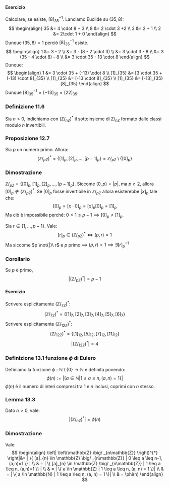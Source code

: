 #### Esercizio
Calcolare, se esiste, $[8]_{35}^{-1}$.
Lanciamo Euclide su $(35, 8)$:
$$
\begin{align}
35 &= 4 \cdot 8 + 3 \\
8 &= 2 \cdot 3 +2 \\
3 &= 2 + 1 \\
2 &= 2\cdot 1 + 0
\end{align}
$$
Dunque $(35, 8) = 1$ perciò $[8]_{35}^{-1}$ esiste.
$$
\begin{align}
1 &= 3 - 2 \\
 &= 3 - (8 - 2 \cdot 3) \\
 &= 3 \cdot 3 - 8 \\
 &= 3 (35 - 4 \cdot 8) - 8 \\
 &= 3 \cdot 35 - 13 \cdot 8
\end{align}
$$
Dunque:
$$
\begin{align}
1 &= 3 \cdot 35 + (-13) \cdot 8 \\
[1]_{35}  &= [3 \cdot 35 + (-13) \cdot 8]_{35} \\
[1]_{35}  &= [-13 \cdot 8]_{35} \\
[1]_{35} &= [-13]_{35}[8]_{35}
\end{align}
$$
Dunque $[8]_{35}^{-1} = [-13]_{35}= [22]_{35}$.

### Definizione 11.6
Sia $n>0$, indichiamo con $\left(\mathbb{Z}\big/_{n\mathbb{Z}}\right)^{*}$ il sottoinsieme di $\mathbb{Z}\big/_{n\mathbb{Z}}$ formato dalle classi modulo $n$ invertibili.

### Proposizione 12.7
Sia $p$ un numero primo. Allora:
$$
\left(\mathbb{Z} \big/ _{p\mathbb{Z}} \right)^{*} = \{ [1]_{p}, [2]_{p}, \dots, [p-1]_{p} \} = \mathbb{Z} \big/_{p\mathbb{Z}} \setminus \{ [0]_{p} \}
$$
### Dimostrazione
$\mathbb{Z} \big/_{p\mathbb{Z}}=\{ [0]_{p}, [1]_{p}, [2]_{p}, \dots, [p - 1]_{p} \}$.
Siccome $(0, p)=|p|$, ma $p \geq 2$, allora $[0]_{p}\not\in \left( \mathbb{Z} \big/_{p\mathbb{Z}} \right)^{*}$.
Se $[0]_{p}$ fosse invertibile in $\mathbb{Z} \big/_{p\mathbb{Z}}$ allora esisterebbe $[x]_{p}$ tale che:
$$
[0]_{p}=[x \cdot 0]_{p} = [x]_{p}[0]_{p} = [1]_{p}
$$
Ma ciò è impossibile perché: $0 < 1\leq p - 1 \implies [0]_{p} \neq [1]_{p}$.

Sia $r \in \{ 1, \dots, p - 1 \}$. Vale:
$$
[r]_{p} \in \left( \mathbb{Z} \big/_{p\mathbb{Z}} \right) ^{*} \Longleftrightarrow (p, r) = 1
$$
Ma siccome $p \not{|}\ r$ e $p$ primo $\implies$ $(p, r)=1 \implies \exists[r]_{p}^{-1}$
### Corollario
Se $p$ è primo,
$$
\left| \left( \mathbb{Z} \big/_{p\mathbb{Z}} \right)^{*}  \right| = p - 1
$$
#### Esercizio
Scrivere esplicitamente $\left( \mathbb{Z} \big/_{7 \mathbb{Z}} \right)^{*}$:
$$
\left( \mathbb{Z} \big/_{7 \mathbb{Z}} \right)^{*} = \{ [1]_{7}, [2]_{7}, [3]_{7}, [4]_{7}, [5]_{7}, [6]_{7} \}
$$
Scrivere esplicitamente $\left( \mathbb{Z} \big/_{12 \mathbb{Z}} \right)^{*}$:
$$
\left( \mathbb{Z} \big/_{12 \mathbb{Z}} \right)^{*} = \{ [1]_{12}, [5]_{12}, [7]_{12}, [11]_{12} \}
$$
$$
\left|  \left( \mathbb{Z} \big/_{12\mathbb{Z}} \right)^{*}  \right| = 4
$$
### Definizione 13.1 funzione $\phi$ di Eulero
Definiamo la funzione $\phi:\mathbb{N} \setminus \{ 0 \} \rightarrow \mathbb{N}$ è definita ponendo:
$$
\phi(n) := | \{ a \in \mathbb{N} | 1 \leq a \leq n, (a,n)=1 \} |
$$
$\phi(n)$ è il numero di interi compresi tra $1$ e $n$ inclusi, coprimi con $n$ stesso.

### Lemma 13.3
Dato $n > 0$, vale:
$$
\left| \left(\mathbb{Z} \big/ _{n\mathbb{Z}} \right)^{*} \right| = \phi(n)
$$
### Dimostrazione
Vale:
$$
\begin{align}
\left| \left(\mathbb{Z} \big/ _{n\mathbb{Z}} \right)^{*} \right|&= | \{ [a]_{n} \in \mathbb{Z} \big/ _{n\mathbb{Z}} | 0 \leq a \leq n-1, (a,n)=1 \} | \\
 & = | \{  [a]_{n} \in \mathbb{Z} \big/ _{n\mathbb{Z}} | 1 \leq a \leq n, (a,n)=1  \} | \\
 & = | \{ a \in \mathbb{Z} | 1 \leq a \leq n, (a, n) = 1 \}| \\
 & = | \{ a \in \mathbb{N} | 1 \leq a \leq n, (a, n) = 1 \}| \\
 & = \phi(n)
\end{align}
$$
